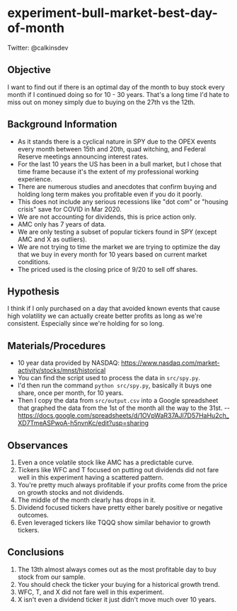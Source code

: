 # experiment-bull-market-best-day-of-month

Twitter: @calkinsdev

## Objective

I want to find out if there is an optimal day of the month to buy stock every month if I continued doing so for 10 - 30 years.  That's a long time I'd hate to miss out on money simply due to buying on the 27th vs the 12th.

## Background Information

- As it stands there is a cyclical nature in SPY due to the OPEX events every month between 15th and 20th, quad witching, and Federal Reserve meetings announcing interest rates.
- For the last 10 years the US has been in a bull market, but I chose that time frame because it's the extent of my professional working experience.
- There are numerous studies and anecdotes that confirm buying and holding long term makes you profitable even if you do it poorly.
- This does not include any serious recessions like "dot com" or "housing crisis" save for COVID in Mar 2020.
- We are not accounting for dividends, this is price action only.
- AMC only has 7 years of data.
- We are only testing a subset of popular tickers found in SPY (except AMC and X as outliers).
- We are not trying to time the market we are trying to optimize the day that we buy in every month for 10 years based on current market conditions.
- The priced used is the closing price of 9/20 to sell off shares.

## Hypothesis

I think if I only purchased on a day that avoided known events that cause high volatility we can actually create better profits as long as we're consistent.  Especially since we're holding for so long.

## Materials/Procedures 

- 10 year data provided by NASDAQ: https://www.nasdaq.com/market-activity/stocks/mnst/historical 
- You can find the script used to process the data in `src/spy.py`.
- I'd then run the command `python src/spy.py`, basically it buys one share, once per month, for 10 years.
- Then I copy the data from `src/output.csv` into a Google spreadsheet that graphed the data from the 1st of the month all the way to the 31st.
-- https://docs.google.com/spreadsheets/d/1OVpWaR37AJl7D57HaHu2ch_XD7TmeASPwoA-h5nvnKc/edit?usp=sharing

## Observances

1. Even a once volatile stock like AMC has a predictable curve.
1. Tickers like WFC and T focused on putting out dividends did not fare well in this experiment having a scattered pattern.
1. You're pretty much always profitable if your profits come from the price on growth stocks and not dividends.
1. The middle of the month clearly has drops in it.
1. Dividend focused tickers have pretty either barely positive or negative outcomes.
1. Even leveraged tickers like TQQQ show similar behavior to growth tickers.

## Conclusions

1. The 13th almost always comes out as the most profitable day to buy stock from our sample.
1. You should check the ticker your buying for a historical growth trend. 
11. WFC, T, and X did not fare well in this experiment.
11. X isn't even a dividend ticker it just didn't move much over 10 years.